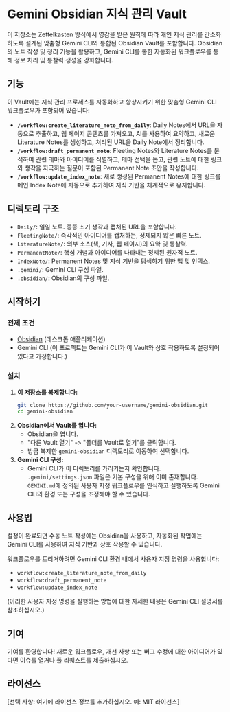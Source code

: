 # Gemini Obsidian 지식 관리 Vault

이 저장소는 Zettelkasten 방식에서 영감을 받은 원칙에 따라 개인 지식 관리를 간소화하도록 설계된 맞춤형 Gemini CLI와 통합된 Obsidian Vault를 포함합니다. Obsidian의 노트 작성 및 정리 기능을 활용하고, Gemini CLI를 통한 자동화된 워크플로우를 통해 정보 처리 및 통찰력 생성을 강화합니다.

## 기능

이 Vault에는 지식 관리 프로세스를 자동화하고 향상시키기 위한 맞춤형 Gemini CLI 워크플로우가 포함되어 있습니다:

-   **`/workflow:create_literature_note_from_daily`**: Daily Notes에서 URL을 자동으로 추출하고, 웹 페이지 콘텐츠를 가져오고, AI를 사용하여 요약하고, 새로운 Literature Notes를 생성하고, 처리된 URL을 Daily Note에서 정리합니다.
-   **`/workflow:draft_permanent_note`**: Fleeting Notes와 Literature Notes를 분석하여 관련 테마와 아이디어를 식별하고, 테마 선택을 돕고, 관련 노트에 대한 링크와 생각을 자극하는 질문이 포함된 Permanent Note 초안을 작성합니다.
-   **`/workflow:update_index_note`**: 새로 생성된 Permanent Notes에 대한 링크를 메인 Index Note에 자동으로 추가하여 지식 기반을 체계적으로 유지합니다.

## 디렉토리 구조

-   `Daily/`: 일일 노트. 종종 초기 생각과 캡처된 URL을 포함합니다.
-   `FleetingNote/`: 즉각적인 아이디어를 캡처하는, 정제되지 않은 빠른 노트.
-   `LiteratureNote/`: 외부 소스(책, 기사, 웹 페이지)의 요약 및 통찰력.
-   `PermanentNote/`: 핵심 개념과 아이디어를 나타내는 정제된 원자적 노트.
-   `IndexNote/`: Permanent Notes 및 지식 기반을 탐색하기 위한 맵 및 인덱스.
-   `.gemini/`: Gemini CLI 구성 파일.
-   `.obsidian/`: Obsidian의 구성 파일.

## 시작하기

### 전제 조건

-   [Obsidian](https://obsidian.md/) (데스크톱 애플리케이션)
-   Gemini CLI (이 프로젝트는 Gemini CLI가 이 Vault와 상호 작용하도록 설정되어 있다고 가정합니다.)

### 설치

1.  **이 저장소를 복제합니다:**
    ```bash
    git clone https://github.com/your-username/gemini-obsidian.git
    cd gemini-obsidian
    ```
2.  **Obsidian에서 Vault를 엽니다:**
    -   Obsidian을 엽니다.
    -   "다른 Vault 열기" -> "폴더를 Vault로 열기"를 클릭합니다.
    -   방금 복제한 `gemini-obsidian` 디렉토리로 이동하여 선택합니다.
3.  **Gemini CLI 구성:**
    -   Gemini CLI가 이 디렉토리를 가리키는지 확인합니다. `.gemini/settings.json` 파일은 기본 구성을 위해 이미 존재합니다. `GEMINI.md`에 정의된 사용자 지정 워크플로우를 인식하고 실행하도록 Gemini CLI의 환경 또는 구성을 조정해야 할 수 있습니다.

## 사용법

설정이 완료되면 수동 노트 작성에는 Obsidian을 사용하고, 자동화된 작업에는 Gemini CLI를 사용하여 지식 기반과 상호 작용할 수 있습니다.

워크플로우를 트리거하려면 Gemini CLI 환경 내에서 사용자 지정 명령을 사용합니다:

-   `workflow:create_literature_note_from_daily`
-   `workflow:draft_permanent_note`
-   `workflow:update_index_note`

(이러한 사용자 지정 명령을 실행하는 방법에 대한 자세한 내용은 Gemini CLI 설명서를 참조하십시오.)

## 기여

기여를 환영합니다! 새로운 워크플로우, 개선 사항 또는 버그 수정에 대한 아이디어가 있다면 이슈를 열거나 풀 리퀘스트를 제출하십시오.

## 라이선스

[선택 사항: 여기에 라이선스 정보를 추가하십시오. 예: MIT 라이선스]
